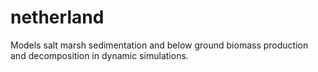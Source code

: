 # netherland
Models salt marsh sedimentation and below ground biomass production and decomposition in dynamic simulations.
